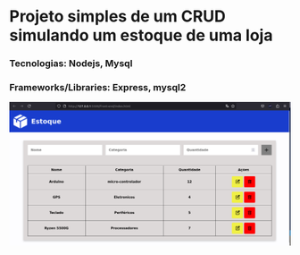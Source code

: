 # Projeto simples de um CRUD simulando um estoque de uma loja

### Tecnologias: Nodejs, Mysql

### Frameworks/Libraries: Express, mysql2

![Example image](example.png)
